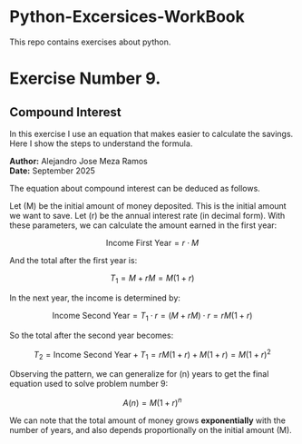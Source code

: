 # Python-Excersices-WorkBook
This repo contains exercises about python.

# Exercise Number 9.
## Compound Interest
In this exercise I use an equation that makes easier to calculate the savings.  Here I show the steps to understand the formula.

**Author:** Alejandro Jose Meza Ramos  
**Date:** September 2025

The equation about compound interest can be deduced as follows.  

Let \(M\) be the initial amount of money deposited. This is the initial amount we want to save. Let \(r\) be the annual interest rate (in decimal form). With these parameters, we can calculate the amount earned in the first year: 

$$
\text{Income First Year} = r \cdot M
$$

And the total after the first year is: 

$$
T_1 = M + rM = M(1+r)
$$

In the next year, the income is determined by:

$$
\text{Income Second Year} = T_1 \cdot r = (M + rM) \cdot r = rM(1+r)
$$

So the total after the second year becomes:

$$
T_2 = \text{Income Second Year} + T_1 = rM(1+r) + M(1+r) = M(1+r)^2
$$

Observing the pattern, we can generalize for \(n\) years to get the final equation used to solve problem number 9:

$$
A(n) = M(1+r)^n
$$

We can note that the total amount of money grows **exponentially** with the number of years, and also depends proportionally on the initial amount \(M\).
